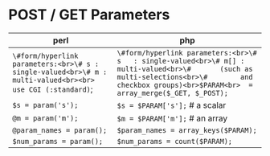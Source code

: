 # POST / GET Parameters

perl                | php
--------------------|---------------------
`\#form/hyperlink parameters:<br>\# s : single-valued<br>\# m : multi-valued<br><br> use CGI (:standard)`; | `\#form/hyperlink parameters:<br>\# s   : single-valued<br>\# m[] : multi-valued<br>\#       (such as multi-selections<br>\#        and checkbox groups)<br>$PARAM<br>  = array_merge($_GET, $_POST);`
`$s = param('s'); `       | `$s = $PARAM['s'];`  # a scalar
`@m = param('m');`        | `$m = $PARAM['m'];`  # an array
`@param_names = param();` | `$param_names = array_keys($PARAM);`
`$num_params = param();`  | `$num_params = count($PARAM);`



